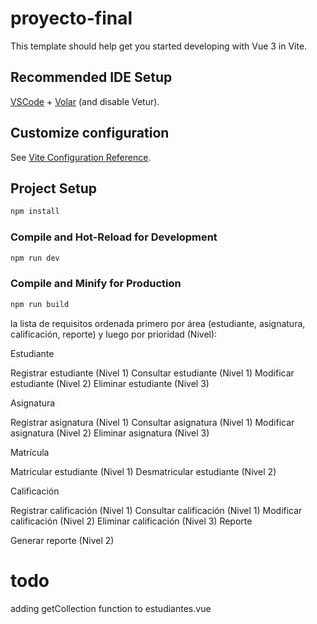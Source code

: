 # proyecto-final

This template should help get you started developing with Vue 3 in Vite.

## Recommended IDE Setup

[VSCode](https://code.visualstudio.com/) + [Volar](https://marketplace.visualstudio.com/items?itemName=Vue.volar) (and disable Vetur).

## Customize configuration

See [Vite Configuration Reference](https://vite.dev/config/).

## Project Setup

```sh
npm install
```

### Compile and Hot-Reload for Development

```sh
npm run dev
```

### Compile and Minify for Production

```sh
npm run build
```

 la lista de requisitos ordenada primero por área (estudiante, asignatura, calificación, reporte) y luego por prioridad (Nivel):

Estudiante

Registrar estudiante (Nivel 1)
Consultar estudiante (Nivel 1)
Modificar estudiante (Nivel 2)
Eliminar estudiante (Nivel 3)


Asignatura

Registrar asignatura (Nivel 1)
Consultar asignatura (Nivel 1)
Modificar asignatura (Nivel 2)
Eliminar asignatura (Nivel 3)


Matrícula

Matricular estudiante (Nivel 1)
Desmatricular estudiante (Nivel 2)


Calificación

Registrar calificación (Nivel 1)
Consultar calificación (Nivel 1)
Modificar calificación (Nivel 2)
Eliminar calificación (Nivel 3)
Reporte


Generar reporte (Nivel 2)

# todo
adding getCollection function to estudiantes.vue